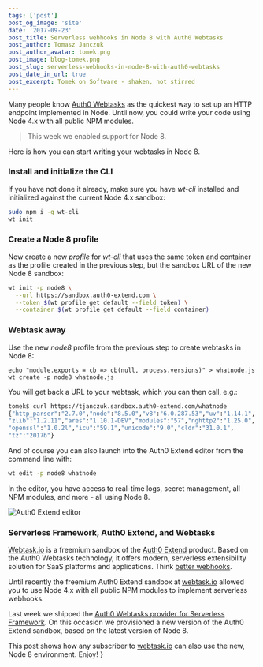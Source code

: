 ```yaml
---
tags: ['post']
post_og_image: 'site'
date: '2017-09-23'  
post_title: Serverless webhooks in Node 8 with Auth0 Webtasks
post_author: Tomasz Janczuk
post_author_avatar: tomek.png
post_image: blog-tomek.png
post_slug: serverless-webhooks-in-node-8-with-auth0-webtasks
post_date_in_url: true
post_excerpt: Tomek on Software - shaken, not stirred
---
```


Many people know [Auth0 Webtasks](https://webtask.io) as the quickest way to set up an HTTP endpoint implemented in Node. Until now, you could write your code using Node 4.x with all public NPM modules. 

> This week we enabled support for Node 8.

Here is how you can start writing your webtasks in Node 8.

### Install and initialize the CLI

If you have not done it already, make sure you have *wt-cli* installed and initialized against the current Node 4.x sandbox:

```bash
sudo npm i -g wt-cli
wt init
```

### Create a Node 8 profile

Now create a new *profile* for *wt-cli* that uses the same token and container as the profile created in the previous step, but the sandbox URL of the new Node 8 sandbox: 

```bash
wt init -p node8 \
  --url https://sandbox.auth0-extend.com \
  --token $(wt profile get default --field token) \
  --container $(wt profile get default --field container)
```

### Webtask away

Use the new *node8* profile from the previous step to create webtasks in Node 8: 

```
echo "module.exports = cb => cb(null, process.versions)" > whatnode.js
wt create -p node8 whatnode.js
```

You will get back a URL to your webtask, which you can then call, e.g.:

```bash
tomek$ curl https://tjanczuk.sandbox.auth0-extend.com/whatnode
{"http_parser":"2.7.0","node":"8.5.0","v8":"6.0.287.53","uv":"1.14.1",
"zlib":"1.2.11","ares":"1.10.1-DEV","modules":"57","nghttp2":"1.25.0",
"openssl":"1.0.2l","icu":"59.1","unicode":"9.0","cldr":"31.0.1",
"tz":"2017b"}
```

And of course you can also launch into the Auth0 Extend editor from the command line with:

```bash
wt edit -p node8 whatnode
```

In the editor, you have access to real-time logs, secret management, all NPM modules, and more - all using Node 8.

<img src="tomek_blog/2017-09-23/0.png" class="tj-img-diagram-100" alt="Auth0 Extend editor">

### Serverless Framework, Auth0 Extend, and Webtasks

[Webtask.io](https://webtask.io) is a freemium sandbox of the [Auth0 Extend](https://goextend.io) product. Based on the Auth0 Webtasks technology, it offers modern, serverless extensibility solution  for SaaS platforms and applications. Think [better webhooks](https://auth0.com/blog/why-is-serverless-extensibility-better-than-webhooks/).

Until recently the freemium Auth0 Extend sandbox at [webtask.io](https://webtask.io) allowed you to use Node 4.x with all public NPM modules to implement serverless webhooks. 

Last week we shipped the [Auth0 Webtasks provider for Serverless Framework](https://auth0.com/blog/serverless-framework-and-auth0-webtasks-hop-on-the-bullet-train/). On this occasion we provisioned a new version of the Auth0 Extend sandbox, based on the latest version of Node 8. 

This post shows how any subscriber to [webtask.io](https://webtask.io) can also use the new, Node 8 environment. Enjoy!
}